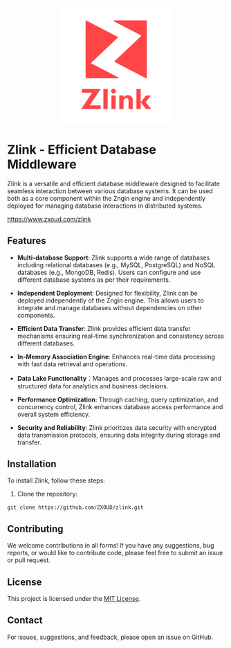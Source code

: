 <p align="center">
    <img src="./logo.png" width="260" alt="示例图片">
</p>

# Zlink - Efficient Database Middleware

Zlink is a versatile and efficient database middleware designed to facilitate seamless interaction between various database systems. It can be used both as a core component within the Zngin engine and independently deployed for managing database interactions in distributed systems.

https://www.zxoud.com/zlink

## Features

- **Multi-database Support**: Zlink supports a wide range of databases including relational databases (e.g., MySQL, PostgreSQL) and NoSQL databases (e.g., MongoDB, Redis). Users can configure and use different database systems as per their requirements.

- **Independent Deployment**: Designed for flexibility, Zlink can be deployed independently of the Zngin engine. This allows users to integrate and manage databases without dependencies on other components.

- **Efficient Data Transfer**: Zlink provides efficient data transfer mechanisms ensuring real-time synchronization and consistency across different databases.

- **In-Memory Association Engine**: Enhances real-time data processing with fast data retrieval and operations.
  
- **Data Lake Functionality**：Manages and processes large-scale raw and structured data for analytics and business decisions.

- **Performance Optimization**: Through caching, query optimization, and concurrency control, Zlink enhances database access performance and overall system efficiency.

- **Security and Reliability**: Zlink prioritizes data security with encrypted data transmission protocols, ensuring data integrity during storage and transfer.


## Installation

To install Zlink, follow these steps:

1. Clone the repository:

```
git clone https://github.com/ZXOUD/zlink.git
```

## Contributing

We welcome contributions in all forms! If you have any suggestions, bug reports, or would like to contribute code, please feel free to submit an issue or pull request.

## License

This project is licensed under the [MIT License](LICENSE).

## Contact
For issues, suggestions, and feedback, please open an issue on GitHub.
